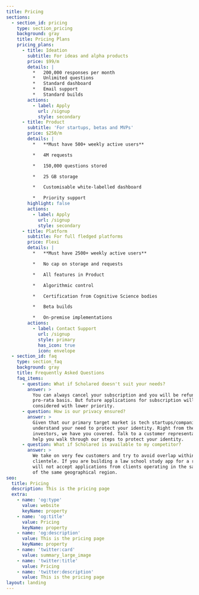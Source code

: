 ```yaml
---
title: Pricing
sections:
  - section_id: pricing
    type: section_pricing
    background: gray
    title: Pricing Plans
    pricing_plans:
      - title: Ideation
        subtitle: For ideas and alpha products
        price: $99/m
        details: |
          *   200,000 responses per month
          *   Unlimited questions
          *   Standard dashboard
          *   Email support
          *   Standard builds
        actions:
          - label: Apply
            url: /signup
            style: secondary
      - title: Product
        subtitle: 'For startups, betas and MVPs'
        price: $250/m
        details: |
          *   **Must have 500+ weekly active users**

          *   4M requests

          *   150,000 questions stored

          *   25 GB storage

          *   Customisable white-labelled dashboard

          *   Priority support
        highlight: false
        actions:
          - label: Apply
            url: /signup
            style: secondary
      - title: Platform
        subtitle: For full fledged platforms
        price: Flexi
        details: |
          *   **Must have 2500+ weekly active users**

          *   No cap on storage and requests

          *   All features in Product

          *   Algorithmic control

          *   Certification from Cognitive Science bodies

          *   Beta builds

          *   On-premise implementations
        actions:
          - label: Contact Support
            url: /signup
            style: primary
            has_icon: true
            icon: envelope
  - section_id: faq
    type: section_faq
    background: gray
    title: Frequently Asked Questions
    faq_items:
      - question: What if Scholared doesn't suit your needs?
        answer: >
          You can always cancel your subscription and you will be refunded on a
          pro-rata basis. But future applications for subscription will be
          considered with lower priority.
      - question: How is our privacy ensured?
        answer: >
          Given that our primary target market is tech startups/companies, we
          understand your need to protect your identity. Right from the media to
          investors, we have you covered. Talk to a customer representative to
          help you walk through our steps to protect your identity.
      - question: What if Scholared is available to my competitor?
        answer: >
          We take on very few customers and try to avoid overlap within our
          clientele. If you are building a law school study app for a region, we
          will not accept applications from clients operating in the same market
          of the same geographical region.
seo:
  title: Pricing
  description: This is the pricing page
  extra:
    - name: 'og:type'
      value: website
      keyName: property
    - name: 'og:title'
      value: Pricing
      keyName: property
    - name: 'og:description'
      value: This is the pricing page
      keyName: property
    - name: 'twitter:card'
      value: summary_large_image
    - name: 'twitter:title'
      value: Pricing
    - name: 'twitter:description'
      value: This is the pricing page
layout: landing
---
```

